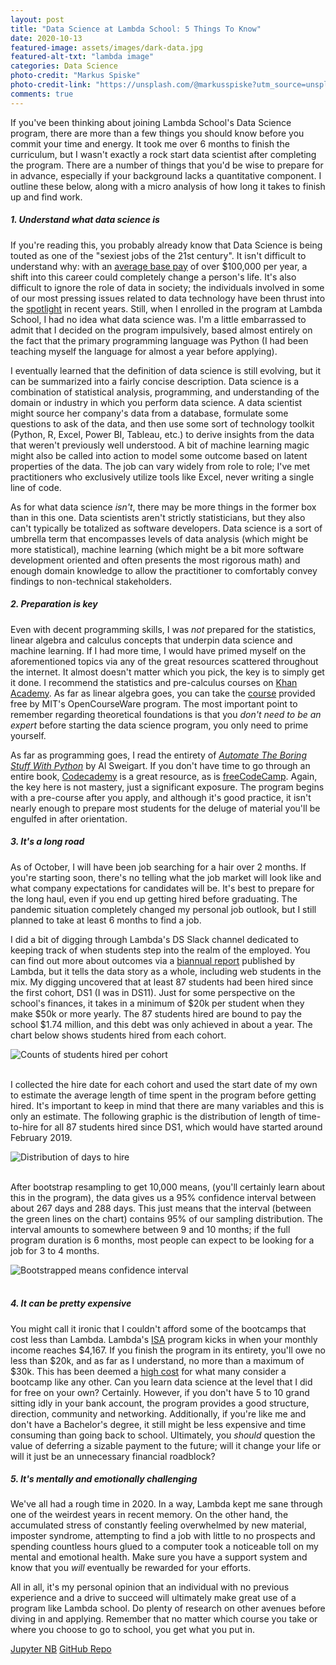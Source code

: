 ```yaml
---
layout: post
title: "Data Science at Lambda School: 5 Things To Know"
date: 2020-10-13
featured-image: assets/images/dark-data.jpg
featured-alt-txt: "lambda image"
categories: Data Science
photo-credit: "Markus Spiske"
photo-credit-link: "https://unsplash.com/@markusspiske?utm_source=unsplash&utm_medium=referral&utm_content=creditCopyText"
comments: true
---
```

If you've been thinking about joining Lambda School's Data Science program,
there are more than a few things you should know before you commit your time and
energy. It took me over 6 months to finish the curriculum, but I wasn't exactly a
rock start data scientist after completing the program. There are a number of things
that you'd be wise to prepare for in advance, especially if your background lacks a quantitative component.
I outline these below, along with a micro analysis of how long it takes to finish up and find work.

##### 1. Understand what data science is

If you're reading this, you probably already know that Data Science is being
touted as one of the "sexiest jobs of the 21st century". It isn't difficult to
understand why: with an [average base pay](https://www.glassdoor.com/Salaries/data-scientist-salary-SRCH_KO0,14.htm) of over $100,000 per year, a shift into this career could completely
change a person's life. It's also difficult to ignore the role of data in society;
the individuals involved in some of our most pressing issues related to data
technology have been thrust into the [spotlight](https://thehill.com/policy/technology/379170-data-scientist-offers-to-testify-before-congress-its-been-honestly-a) in recent years. Still, when I enrolled
in the program at Lambda School, I had no idea what data science was. I'm a little
embarrassed to admit that I decided on the program impulsively, based almost entirely
on the fact that the primary programming language was Python (I had been teaching myself
the language for almost a year before applying).

I eventually learned that the definition of data science is still evolving, but
it can be summarized into a fairly concise description. Data science is a combination
of statistical analysis, programming, and understanding of the domain or industry
in which you perform data science. A data scientist might source her company's
data from a database, formulate some questions to ask of the data, and then use
some sort of technology toolkit (Python, R, Excel, Power BI, Tableau, etc.) to
derive insights from the data that weren't previously well understood. A bit of
machine learning magic might also be called into action to model some outcome
based on latent properties of the data. The job can vary widely from role to role;
I've met practitioners who exclusively utilize tools like Excel, never
writing a single line of code.

As for what data science _isn't_, there may be more things in the former box
than in this one. Data scientists aren't strictly statisticians, but they also
can't typically be totalized as software developers. Data science is a sort of
umbrella term that encompasses levels of data analysis (which might be more statistical),
machine learning (which might be a bit more software development oriented and often
presents the most rigorous math) and enough domain knowledge to
allow the practitioner to comfortably convey findings to non-technical stakeholders.   

##### 2. Preparation is key
Even with decent programming skills, I was _not_ prepared for the statistics, linear
algebra and calculus concepts that underpin data science and machine learning.
If I had more time, I would have primed myself on the aforementioned topics via
any of the great resources scattered throughout the internet. It almost doesn't matter
which you pick, the key is to simply get it done. I recommend the statistics and
pre-calculus courses on [Khan Academy](https://www.khanacademy.org/). As far as
linear algebra goes, you can take the [course](https://ocw.mit.edu/courses/mathematics/18-06-linear-algebra-spring-2010/) provided free by MIT's OpenCourseWare program. The most important
point to remember regarding theoretical foundations is that you _don't need to be an expert_
before starting the data science program, you only need to prime yourself.

As far as programming goes, I read the entirety of [_Automate The Boring Stuff With Python_](https://automatetheboringstuff.com/)
by Al Sweigart. If you don't have time to go through an entire book, [Codecademy](https://www.codecademy.com/) is a great resource, as is [freeCodeCamp](https://www.freecodecamp.org/).
Again, the key here is not mastery, just a significant exposure. The program begins with a pre-course after
you apply, and although it's good practice, it isn't nearly enough to prepare most students for
the deluge of material you'll be engulfed in after orientation.

##### 3. It's a long road
As of October, I will have been job searching for a hair over 2 months. If you're
starting soon, there's no telling what the job market will look like and what
company expectations for candidates will be. It's best to prepare for the long haul,
even if you end up getting hired before graduating. The pandemic situation completely changed
my personal job outlook, but I still planned to take at least 6 months to find a job.

I did a bit of digging through Lambda's DS Slack channel dedicated to keeping track
of when students step into the realm of the employed. You can find out more about
outcomes via a [biannual report](https://lambdaschool.com/reports/2019-outcomes-report)
published by Lambda, but it tells the data story as a whole, including web students in
the mix. My digging uncovered that at least 87 students had been hired since the first
cohort, DS1 (I was in DS11). Just for some perspective on the school's finances, it takes in a minimum
of $20k per student when they make $50k or more yearly. The 87 students hired are bound to pay the school
$1.74 million, and this debt was only achieved in about a year. The chart below shows students
hired from each cohort.

<div class="text-center">
  <img src="/blog/assets/images/hired_count.png" class="img-fluid" alt="Counts of students hired per cohort">
</div>
<br>

I collected the hire date for each cohort and used the start date of my own to
estimate the average length of time spent in the program before getting hired. It's
important to keep in mind that there are many variables and this is only an estimate.
The following graphic is the distribution of length of time-to-hire for all 87
students hired since DS1, which would have started around February 2019.

<div class="text-center">
  <img src="/blog/assets/images/days_to_hire_dist.png" class="img-fluid" alt="Distribution of days to hire">
</div>
<br>

After bootstrap resampling to get 10,000 means, (you'll certainly learn about this in the program),
the data gives us a 95% confidence interval between about 267 days and 288 days.
This just means that the interval (between the green lines on the chart) contains 95%
of our sampling distribution. The interval amounts to somewhere between 9 and 10 months; if
the full program duration is 6 months, most people can expect to be looking for a job
for 3 to 4 months.

<div class="text-center">
  <img src="/blog/assets/images/bs_day_means.png" class="img-fluid" alt="Bootstrapped means confidence interval">
</div>
<br>

##### 4. It can be pretty expensive
You might call it ironic that I couldn't afford some of the bootcamps that cost
less than Lambda. Lambda's [ISA](https://lambdaschool.com/isa) program kicks in
when your monthly income reaches $4,167. If you finish the program in its entirety,
you'll owe no less than $20k, and as far as I understand, no more than a maximum
of $30k. This has been deemed a [high cost](https://www.theverge.com/2020/2/11/21131848/lambda-school-coding-bootcamp-isa-tuition-cost-free) for what many consider a bootcamp like any other.
Can you learn data science at the level that I did for free on your own? Certainly.
However, if you don't have 5 to 10 grand sitting idly in your bank account, the
program provides a good structure, direction, community and networking. Additionally,
if you're like me and don't have a Bachelor's degree, it still might be less expensive
and time consuming than going back to school. Ultimately, you _should_ question
the value of deferring a sizable payment to the future; will it change your life
or will it just be an unnecessary financial roadblock?

##### 5. It's mentally and emotionally challenging
We've all had a rough time in 2020. In a way, Lambda kept me sane through one of
the weirdest years in recent memory. On the other hand, the accumulated stress of
constantly feeling overwhelmed by new material, imposter syndrome, attempting to find a job with
little to no prospects and spending countless hours glued to a computer took a
noticeable toll on my mental and emotional health. Make sure you have a support
system and know that you _will_ eventually be rewarded for your efforts.

All in all, it's my personal opinion that an individual with no previous experience
and a drive to succeed will ultimately make great use of a program like Lambda school.
Do plenty of research on other avenues before diving in and applying. Remember that
no matter which course you take or where you choose to go to school, you get what you
put in.

<a href="https://github.com/jose-marquez89/ds-at-lambda/blob/main/ds_hires.ipynb" target="_blank" rel="noopener noreferrer" class="btn btn-secondary">Jupyter NB</a>
<a href="https://github.com/jose-marquez89/ds-at-lambda" target="_blank" rel="noopener noreferrer" class="btn btn-secondary">GitHub Repo</a>
